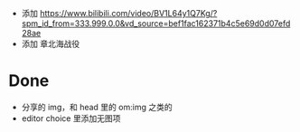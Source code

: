 - 添加 https://www.bilibili.com/video/BV1L64y1Q7Kg/?spm_id_from=333.999.0.0&vd_source=bef1fac162371b4c5e69d0d07efd28ae
- 添加 章北海战役

# Done

- 分享的 img，和 head 里的 om:img 之类的
- editor choice 里添加无图项
